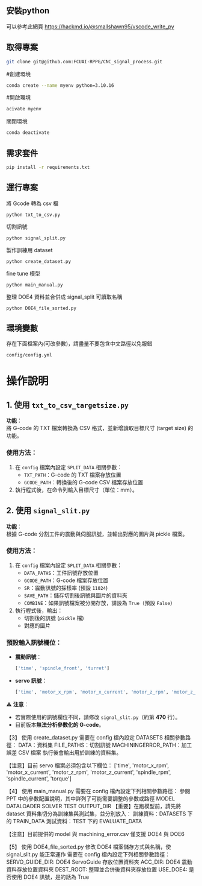## 安裝python

可以參考此網頁
https://hackmd.io/@smallshawn95/vscode_write_py

## 取得專案

```bash
git clone git@github.com:FCUAI-RPPG/CNC_signal_process.git
```

#創建環境
```bash
conda create --name myenv python=3.10.16
```

#開啟環境
```bash
acivate myenv
```

關閉環境
```bash
conda deactivate
```

## 需求套件

```bash
pip install -r requirements.txt
```

## 運行專案

將 Gcode 轉為 csv 檔
```
python txt_to_csv.py
```

切割訊號
```
python signal_split.py
```

製作訓練用 dataset
```
python create_dataset.py
```

fine tune 模型
```
python main_manual.py
```

整理 DOE4 資料並合併成 signal_split 可讀取名稱
```
python DOE4_file_sorted.py
```

## 環境變數

存在下面檔案內(可改參數)，請盡量不要包含中文路徑以免報錯
```
config/config.yml
```

# 操作說明

## 1. 使用 `txt_to_csv_targetsize.py`
**功能**：  
將 G-code 的 TXT 檔案轉換為 CSV 格式，並新增讀取目標尺寸 (target size) 的功能。

### 使用方法：
1. 在 `config` 檔案內設定 `SPLIT_DATA` 相關參數：
   - `TXT_PATH`：G-code 的 TXT 檔案存放位置
   - `GCODE_PATH`：轉換後的 G-code CSV 檔案存放位置
2. 執行程式後，在命令列輸入目標尺寸（單位：mm）。


## 2. 使用 `signal_slit.py`
**功能**：  
根據 G-code 分割工件的震動與伺服訊號，並輸出對應的圖片與 pickle 檔案。

### 使用方法：
1. 在 `config` 檔案內設定 `SPLIT_DATA` 相關參數：
   - `DATA_PATHS`：工件訊號存放位置
   - `GCODE_PATH`：G-code 檔案存放位置
   - `SR`：震動訊號的採樣率 (預設 `11024`)
   - `SAVE_PATH`：儲存切割後訊號與圖片的資料夾
   - `COMBINE`：如果訊號檔案被分開存放，請設為 `True`（預設 `False`）
2. 執行程式後，輸出：
   - 切割後的訊號 (`pickle` 檔)
   - 對應的圖片

### 預設輸入訊號欄位：
- **震動訊號**：
  ```python
  ['time', 'spindle_front', 'turret']
- **servo 訊號**：
  ```python
  ['time', 'motor_x_rpm', 'motor_x_current', 'motor_z_rpm', 'motor_z_current', 'spindle_rpm', 'spindle_current']
⚠ **注意**：
- 若實際使用的訊號欄位不同，請修改 `signal_slit.py`（約第 **470** 行）。
- 目前版本**無法分析參數化的 G-code**。



【3】 使用 create_dataset.py
需要在 config 檔內設定 DATASETS 相關參數路徑：
DATA：資料集
FILE_PATHS：切割訊號
MACHININGERROR_PATH：加工誤差 CSV 檔案
執行後會輸出用於訓練的資料集。

【注意】目前 servo 檔案必須包含以下欄位： ['time', 'motor_x_rpm', 'motor_x_current', 'motor_z_rpm', 'motor_z_current', 'spindle_rpm', 'spindle_current', 'torque']


【4】 使用 main_manual.py
需要在 config 檔內設定下列相關參數路徑：
參閱 PPT 中的參數配置說明，其中詳列了可能需要調整的參數或路徑
MODEL
DATALOADER
SOLVER
TEST
OUTPUT_DIR
【重要】在跑模型前，請先將 dataset 資料集切分為訓練集與測試集，並分別放入：
訓練資料：DATASETS 下的 TRAIN_DATA 
測試資料：TEST 下的 EVALUATE_DATA 

【注意】目前提供的 model 與 machining_error.csv 僅支援 DOE4 與 DOE6


【5】 使用 DOE4_file_sorted.py
修改 DOE4 檔案儲存方式與名稱，使 signal_slit.py 能正常運作
需要在 config 檔內設定下列相關參數路徑：
SERVO_GUIDE_DIR: DOE4 ServoGuide 存放位置資料夾
ACC_DIR: DOE4 震動資料存放位置資料夾
DEST_ROOT: 整理並合併後資料夾存放位置
USE_DOE4: 是否使用 DOE4 訊號，是的話為 True 
